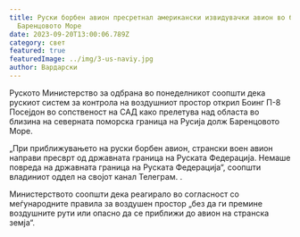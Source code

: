 ```yaml
---
title: Руски борбен авион пресретнал американски извидувачки авион во близина на
  Баренцовото Море
date: 2023-09-20T13:00:06.789Z
category: свет
featured: true
featuredImage: ../img/3-us-naviy.jpg
author: Вардарски
---
```

Руското Министерство за одбрана во понеделникот соопшти дека рускиот систем за контрола на воздушниот простор открил Боинг П-8 Посејдон во сопственост на САД како прелетува над областа во близина на северната поморска граница на Русија долж Баренцовото Море.

„При приближувањето на руски борбен авион, странски воен авион направи пресврт од државната граница на Руската Федерација. Немаше повреда на државната граница на Руската Федерација“, соопшти владиниот оддел на својот канал Телеграм. .

Министерството соопшти дека реагирало во согласност со меѓународните правила за воздушен простор „без да ги премине воздушните рути или опасно да се приближи до авион на странска земја“.